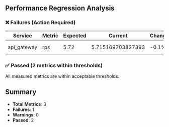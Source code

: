 ## Performance Regression Analysis

### ❌ Failures (Action Required)

| Service | Metric | Expected | Current | Change | Impact |
|---------|--------|----------|---------|--------|--------|
| api_gateway | rps | 5.72 | 5.715169703827393 | -0.1% | ❌ Critical |

### ✅ Passed (2 metrics within thresholds)

All measured metrics are within acceptable thresholds.

## Summary

- **Total Metrics**: 3
- **Failures**: 1
- **Warnings**: 0
- **Passed**: 2
